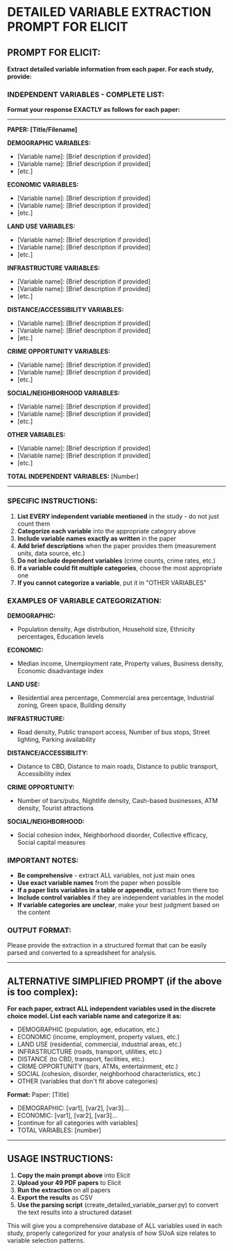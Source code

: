 # DETAILED VARIABLE EXTRACTION PROMPT FOR ELICIT

## PROMPT FOR ELICIT:

**Extract detailed variable information from each paper. For each study, provide:**

### INDEPENDENT VARIABLES - COMPLETE LIST:

**Format your response EXACTLY as follows for each paper:**

---
**PAPER: [Title/Filename]**

**DEMOGRAPHIC VARIABLES:**
- [Variable name]: [Brief description if provided]
- [Variable name]: [Brief description if provided]
- [etc.]

**ECONOMIC VARIABLES:**
- [Variable name]: [Brief description if provided]
- [Variable name]: [Brief description if provided]
- [etc.]

**LAND USE VARIABLES:**
- [Variable name]: [Brief description if provided]
- [Variable name]: [Brief description if provided]
- [etc.]

**INFRASTRUCTURE VARIABLES:**
- [Variable name]: [Brief description if provided]
- [Variable name]: [Brief description if provided]
- [etc.]

**DISTANCE/ACCESSIBILITY VARIABLES:**
- [Variable name]: [Brief description if provided]
- [Variable name]: [Brief description if provided]
- [etc.]

**CRIME OPPORTUNITY VARIABLES:**
- [Variable name]: [Brief description if provided]
- [Variable name]: [Brief description if provided]
- [etc.]

**SOCIAL/NEIGHBORHOOD VARIABLES:**
- [Variable name]: [Brief description if provided]
- [Variable name]: [Brief description if provided]
- [etc.]

**OTHER VARIABLES:**
- [Variable name]: [Brief description if provided]
- [Variable name]: [Brief description if provided]
- [etc.]

**TOTAL INDEPENDENT VARIABLES:** [Number]

---

### SPECIFIC INSTRUCTIONS:

1. **List EVERY independent variable mentioned** in the study - do not just count them
2. **Categorize each variable** into the appropriate category above
3. **Include variable names exactly as written** in the paper
4. **Add brief descriptions** when the paper provides them (measurement units, data source, etc.)
5. **Do not include dependent variables** (crime counts, crime rates, etc.)
6. **If a variable could fit multiple categories**, choose the most appropriate one
7. **If you cannot categorize a variable**, put it in "OTHER VARIABLES"

### EXAMPLES OF VARIABLE CATEGORIZATION:

**DEMOGRAPHIC:**
- Population density, Age distribution, Household size, Ethnicity percentages, Education levels

**ECONOMIC:**
- Median income, Unemployment rate, Property values, Business density, Economic disadvantage index

**LAND USE:**
- Residential area percentage, Commercial area percentage, Industrial zoning, Green space, Building density

**INFRASTRUCTURE:**
- Road density, Public transport access, Number of bus stops, Street lighting, Parking availability

**DISTANCE/ACCESSIBILITY:**
- Distance to CBD, Distance to main roads, Distance to public transport, Accessibility index

**CRIME OPPORTUNITY:**
- Number of bars/pubs, Nightlife density, Cash-based businesses, ATM density, Tourist attractions

**SOCIAL/NEIGHBORHOOD:**
- Social cohesion index, Neighborhood disorder, Collective efficacy, Social capital measures

### IMPORTANT NOTES:

- **Be comprehensive** - extract ALL variables, not just main ones
- **Use exact variable names** from the paper when possible
- **If a paper lists variables in a table or appendix**, extract from there too
- **Include control variables** if they are independent variables in the model
- **If variable categories are unclear**, make your best judgment based on the content

### OUTPUT FORMAT:
Please provide the extraction in a structured format that can be easily parsed and converted to a spreadsheet for analysis.

---

## ALTERNATIVE SIMPLIFIED PROMPT (if the above is too complex):

**For each paper, extract ALL independent variables used in the discrete choice model. List each variable name and categorize it as:**

- DEMOGRAPHIC (population, age, education, etc.)
- ECONOMIC (income, employment, property values, etc.)  
- LAND USE (residential, commercial, industrial areas, etc.)
- INFRASTRUCTURE (roads, transport, utilities, etc.)
- DISTANCE (to CBD, transport, facilities, etc.)
- CRIME OPPORTUNITY (bars, ATMs, entertainment, etc.)
- SOCIAL (cohesion, disorder, neighborhood characteristics, etc.)
- OTHER (variables that don't fit above categories)

**Format:**
Paper: [Title]
- DEMOGRAPHIC: [var1], [var2], [var3]...
- ECONOMIC: [var1], [var2], [var3]...
- [continue for all categories with variables]
- TOTAL VARIABLES: [number]

---

## USAGE INSTRUCTIONS:

1. **Copy the main prompt above** into Elicit
2. **Upload your 49 PDF papers** to Elicit
3. **Run the extraction** on all papers
4. **Export the results** as CSV
5. **Use the parsing script** (create_detailed_variable_parser.py) to convert the text results into a structured dataset

This will give you a comprehensive database of ALL variables used in each study, properly categorized for your analysis of how SUoA size relates to variable selection patterns.
